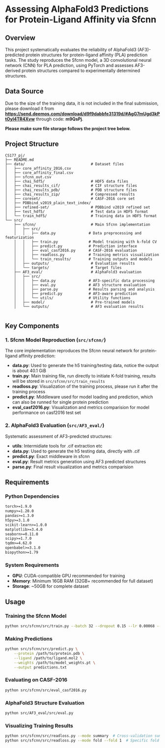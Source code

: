# Assessing AlphaFold3 Predictions for Protein-Ligand Affinity via Sfcnn


## Overview

This project systematically evaluates the reliability of AlphaFold3 (AF3)-predicted protein structures for protein-ligand affinity (PLA) prediction tasks. The study reproduces the Sfcnn model, a 3D convolutional neural network (CNN) for PLA prediction, using PyTorch and assesses AF3-derived protein structures compared to experimentally determined structures.

## Data Source
Due to the size of the training data, it is not included in the final submission,
please download it from **https://send.deemos.com/download/d9f9dabbfe31319d/#AgG7mUgd3kPtOyl4TR4Xvw** through code: **m9QsPj**.

**Please make sure file storage follows the project tree below.** 

## Project Structure

```
CS177_pj/
├── README.md
├── data/                              # Dataset files
│   ├── core_affinity_2016.csv
│   ├── core_affinity_final.csv
│   ├── sfcnn_out.csv
│   ├── chai_hdf5/                     # HDF5 data files
│   ├── chai_results_cif/              # CIF structure files
│   ├── chai_results_pdb/              # PDB structure files
│   ├── chai_results_zip/              # Compressed results
│   ├── coreset/                       # CASF-2016 core set
│   ├── PDBbind_v2019_plain_text_index/
│   ├── refined-set/                   # PDBbind v2019 refined set
│   ├── test_hdf5/                     # Test data in HDF5 format
│   └── train_hdf5/                    # Training data in HDF5 format
└── src/
    ├── sfcnn/                         # Main Sfcnn implementation
    │   ├── src/
    │   │   ├── data.py               # Data preprocessing and featurization
    │   │   ├── train.py              # Model training with k-fold CV
    │   │   ├── predict.py            # Prediction interface
    │   │   ├── eval_casf2016.py      # CASF-2016 evaluation
    │   │   ├── readloss.py           # Training metrics visualization
    │   │   └── train_results/        # Training outputs and models
    │   ├── outputs/                   # Evaluation results
    │   └── targets/                   # Target files
    ├── AF3_eval/                      # AlphaFold3 evaluation
    │   ├── src/
    │   │   ├── data.py               # AF3-specific data processing
    │   │   ├── eval.py               # AF3 structure evaluation
    │   │   ├── parse.py              # Results parsing and analysis
    │   │   ├── predict.py            # AF3-aware prediction
    │   │   └── utils/                # Utility functions
    │   ├── model/                     # Pre-trained models
    │   └── outputs/                   # AF3 evaluation results


```

## Key Components

### 1. Sfcnn Model Reproduction (`src/sfcnn/`)

The core implementation reproduces the Sfcnn neural network for protein-ligand affinity prediction:

- **data.py**: Used to generate the h5 training/testing data, notice the output is about 40.1 GiB
- **train.py**: Main training file, run directly to initiate K-fold training, results will be stored in `src/sfcnn/src/train_results`
- **readloss.py**: Visualization of the training process, please
run it after the training process
- **predict.py**: Middleware used for model loading and prediction,
which can also be runned for single protein prediction
- **eval_casf2016.py**: Visualization and metrics comparision for 
model performance on casf2016 test set


### 2. AlphaFold3 Evaluation (`src/AF3_eval/`)

Systematic assessment of AF3-predicted structures:

- **utils**: Intermidiate tools for .cif extraction etc
- **data.py**: Used to generate the h5 testing data, directly with .cif
- **predict.py**: Exact middleware in sfcnn
- **eval.py**: Result metrics generation using AF3 predicted structures
- **parse.py**: Final result visualization and metrics comparision


## Requirements

### Python Dependencies

```txt
torch>=1.9.0
numpy>=1.20.0
pandas>=1.3.0
h5py>=3.1.0
scikit-learn>=1.0.0
matplotlib>=3.4.0
seaborn>=0.11.0
scipy>=1.7.0
tqdm>=4.62.0
openbabel>=3.1.0
biopython>=1.79
```

### System Requirements

- **GPU**: CUDA-compatible GPU recommended for training
- **Memory**: Minimum 16GB RAM (32GB+ recommended for full dataset)
- **Storage**: ~50GB for complete dataset


## Usage

### Training the Sfcnn Model

```bash
python src/sfcnn/src/train.py --batch 32 --dropout 0.15 --lr 0.00068 --k_folds 7
```

### Making Predictions

```bash
python src/sfcnn/src/predict.py \
    --protein /path/to/protein.pdb \
    --ligand /path/to/ligand.mol2 \
    --weights /path/to/model_weights.pt \
    --output predictions.txt
```

### Evaluating on CASF-2016

```bash
python src/sfcnn/src/eval_casf2016.py
```

### AlphaFold3 Structure Evaluation

```bash
python src/AF3_eval/src/eval.py
```

### Visualizing Training Results

```bash
python src/sfcnn/src/readloss.py --mode summary  # Cross-validation summary
python src/sfcnn/src/readloss.py --mode fold --fold 1  # Specific fold results
```




